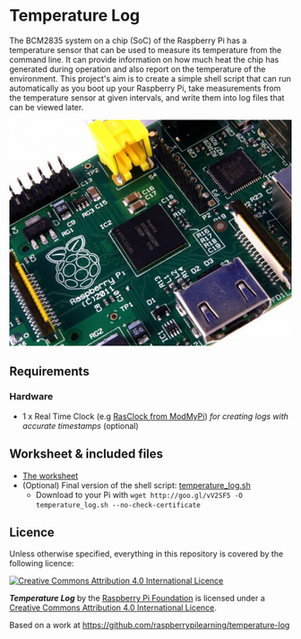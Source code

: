 # Temperature Log

The BCM2835 system on a chip (SoC) of the Raspberry Pi has a temperature sensor that can be used to measure its temperature from the command line. It can provide information on how much heat the chip has generated during operation and also report on the temperature of the environment. This project's aim is to create a simple shell script that can run automatically as you boot up your Raspberry Pi, take measurements from the temperature sensor at given intervals, and write them into log files that can be viewed later.

![](images/bcm2835.jpg)

## Requirements

### Hardware

- 1 x Real Time Clock (e.g [RasClock from ModMyPi](https://www.modmypi.com/rasclock-raspberry-pi-real-time-clock-module)) *for creating logs with accurate timestamps* (optional)

## Worksheet & included files

- [The worksheet](worksheet.md)
- (Optional) Final version of the shell script: [temperature_log.sh](temperature_log.sh)
    - Download to your Pi with `wget http://goo.gl/vV2SF5 -O temperature_log.sh --no-check-certificate`

## Licence

Unless otherwise specified, everything in this repository is covered by the following licence:

[![Creative Commons Attribution 4.0 International Licence](http://i.creativecommons.org/l/by-sa/4.0/88x31.png)](http://creativecommons.org/licenses/by-sa/4.0/)

***Temperature Log*** by the [Raspberry Pi Foundation](http://www.raspberrypi.org) is licensed under a [Creative Commons Attribution 4.0 International Licence](http://creativecommons.org/licenses/by-sa/4.0/).

Based on a work at https://github.com/raspberrypilearning/temperature-log

